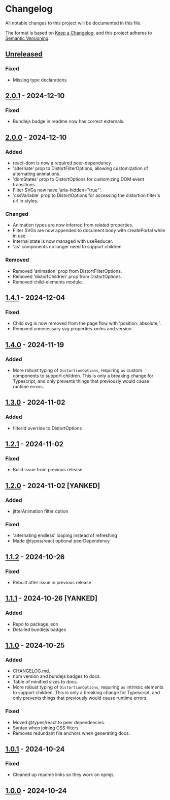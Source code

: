 # Changelog
All notable changes to this project will be documented in this file.

The format is based on [Keep a Changelog](https://keepachangelog.com/en/1.1.0/),
and this project adheres to [Semantic Versioning](https://semver.org/spec/v2.0.0.html).

## [Unreleased]
### Fixed
- Missing type declarations

## [2.0.1] - 2024-12-10
### Fixed
- Bundlejs badge in readme now has correct externals.

## [2.0.0] - 2024-12-10
### Added
- react-dom is now a required peer-dependency.
- 'alternate' prop to DistortFilterOptions, allowing customization of alternating animations.
- 'domStates' prop to DistortOptions for customizing DOM event transitions.
- Filter SVGs now have 'aria-hidden="true"'.
- 'cssVariable' prop to DistortOptions for accessing the distortion filter's url in styles.

### Changed
- Animation types are now inferred from related properties.
- Filter SVGs are now appended to document.body with createPortal while in use.
- Internal state is now managed with useReducer.
- 'as' components no longer need to support children.

### Removed
- Removed 'animation' prop from DistortFilterOptions.
- Removed 'distortChildren' prop from DistortOptions.
- Removed child-elements module.

## [1.4.1] - 2024-12-04
### Fixed
- Child svg is now removed from the page flow with 'position: absolute;'.
- Removed unnecessary svg properties xmlns and version.

## [1.4.0] - 2024-11-19
### Added
- More robust typing of `DistortionOptions`, requiring `as` custom components to support children.
    This is only a breaking change for Typescript, and only prevents things that previously
    would cause runtime errors.

## [1.3.0] - 2024-11-02
### Added
- filterId override to DistortOptions

## [1.2.1] - 2024-11-02
### Fixed
- Build issue from previous release

## [1.2.0] - 2024-11-02 [YANKED]
### Added
- jitterAnimation filter option

### Fixed
- 'alternating endless' looping instead of refreshing
- Made @types/react optional peerDependency

## [1.1.2] - 2024-10-26
### Fixed
- Rebuilt after issue in previous release

## [1.1.1] - 2024-10-26 [YANKED]
### Added
- Repo to package.json
- Detailed bundlejs badges

## [1.1.0] - 2024-10-25
### Added
- CHANGELOG.md.
- npm version and bundejs badges to docs.
- Table of minified sizes to docs.
- More robust typing of `DistortionOptions`, requiring `as` intrinsic elements to support children.
    This is only a breaking change for Typescript, and only prevents things that previously
    would cause runtime errors.

### Fixed
- Moved @types/react to peer dependencies.
- Syntax when joining CSS filters
- Removes redundant file anchors when generating docs.

## [1.0.1] - 2024-10-24
### Fixed
- Cleaned up readme links so they work on npmjs.

## [1.0.0] - 2024-10-24

[Unreleased]: https://github.com/cbunt/react-distortion/compare/v2.0.1...HEAD
[2.0.1]: https://github.com/cbunt/react-distortion/compare/v2.0.0...v2.0.1
[2.0.0]: https://github.com/cbunt/react-distortion/compare/v1.4.1...v2.0.0
[1.4.1]: https://github.com/cbunt/react-distortion/compare/v1.4.0...v1.4.1
[1.4.0]: https://github.com/cbunt/react-distortion/compare/v1.3.0...v1.4.0
[1.3.0]: https://github.com/cbunt/react-distortion/compare/v1.2.1...v1.3.0
[1.2.1]: https://github.com/cbunt/react-distortion/compare/v1.2.0...v1.2.1
[1.2.0]: https://github.com/cbunt/react-distortion/compare/v1.1.2...v1.2.0
[1.1.2]: https://github.com/cbunt/react-distortion/compare/v1.1.1...v1.1.2
[1.1.1]: https://github.com/cbunt/react-distortion/compare/v1.1.0...v1.1.1
[1.1.0]: https://github.com/cbunt/react-distortion/compare/v1.0.1...v1.1.0
[1.0.1]: https://github.com/cbunt/react-distortion/compare/v1.0.0...v1.0.1
[1.0.0]: https://github.com/cbunt/react-distortion/releases/tag/v1.0.0
